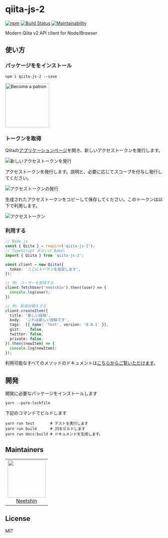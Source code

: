 # qiita-js-2
[![npm](https://img.shields.io/npm/v/qiita-js-2.svg)](https://www.npmjs.com/package/qiita-js-2)
[![Build Status](https://travis-ci.com/neet/qiita-js-2.svg?branch=master)](https://travis-ci.com/neet/qiita-js-2)
[![Maintainability](https://api.codeclimate.com/v1/badges/9eb161f2bd4b1f062c9c/maintainability)](https://codeclimate.com/github/neet/qiita-js-2/maintainability)

Modern Qiita v2 API client for Node/Browser

## 使い方
### パッケージををインストール
```
npm i qiita-js-2 --save
```
<a href='https://www.patreon.com/neetshin'><img src='https://c5.patreon.com/external/logo/become_a_patron_button.png' alt='Become a patron' width='140px' /></a>

### トークンを取得
Qiitaの[アプリケーションページ](https://qiita.com/settings/applications)を開き、新しいアクセストークンを発行します。

![新しいアクセストークンを発行](https://i.imgur.com/LPtgosR.png)

アクセストークンを発行します。説明と、必要に応じてスコープを付与し発行してください。

![アクセストークンの発行](https://i.imgur.com/7yxJWmw.png)

生成されたアクセストークンをコピーして保存してください。このトークンは以下で利用します。

![アクセストークン](https://i.imgur.com/l6V6qmg.png)

### 利用する
```ts
// Node.js
const { Qiita } = require('qiita-js-2');
// TypeScript あるいは Babel
import { Qiita } from 'qiita-js-2';

const client = new Qiita({
  token: 'ここにトークンを指定します',
});

// 例: ユーザーを取得する
client.fetchUser('neetshin').then((user) => {
  console.log(user);
})

// 例: 新規投稿をする
client.createItem({
  title: '新しい投稿',
  body:  'これは新しい投稿です',
  tags:  [{ name: 'Test', version: '0.0.1' }],
  gist:    false,
  twitter: false,
  private: false,
}).then((newItem) => {
  console.log(newItem);
});
```

利用可能なすべてのメソッドのドキュメントは[こちらからご覧いただけます](https://neet.github.io/qiita-js-2/classes/_client_qiita_.qiita.html)。


## 開発
開発に必要なパッケージをインストールします
```
yarn --pure-lockfile
```

下記のコマンドでビルドします
```
yarn run test       # テストを実行します
yarn run build      # JSをビルドします
yarn run docs:build # ドキュメントを生成します。
```

## Maintainers

<table>
  <tbody>
    <tr>
      <td align="center">
        <a href="https://github.com/neet">
          <img width="120" height="120" src="https://github.com/neet.png?size=120">
          </br>
          Neetshin
        </a>
      </td>
    </tr>
  <tbody>
</table>

## License
MIT
